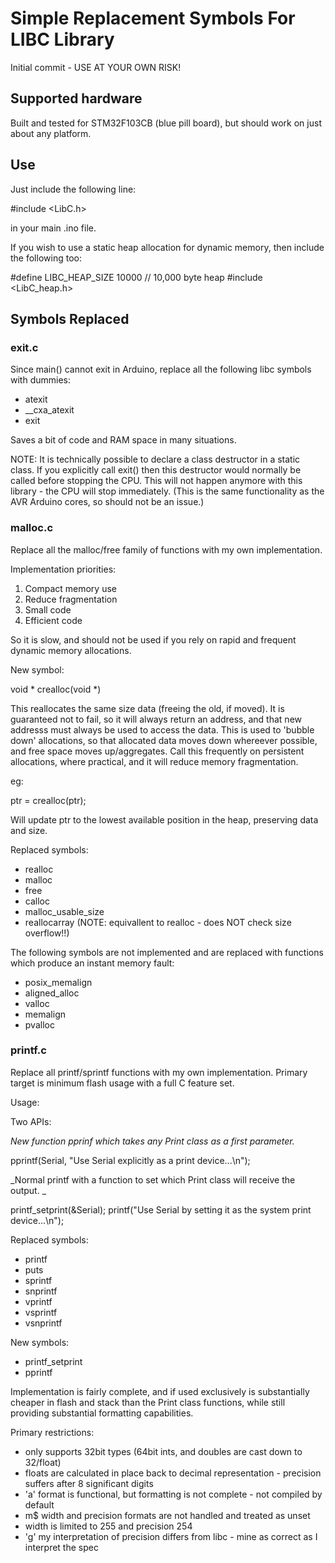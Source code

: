# Simple Replacement Symbols For LIBC Library #

Initial commit - USE AT YOUR OWN RISK!

## Supported hardware ##

Built and tested for STM32F103CB (blue pill board), but should work on just 
about any platform.

## Use ##

Just include the following line:

#include <LibC.h>

in your main .ino file.

If you wish to use a static heap allocation for dynamic memory, then include
the following too:

#define LIBC_HEAP_SIZE 10000 // 10,000 byte heap
#include <LibC_heap.h>

## Symbols Replaced ##

### exit.c ###

Since main() cannot exit in Arduino, replace all the following libc symbols 
with dummies:

- atexit
- __cxa_atexit
- exit

Saves a bit of code and RAM space in many situations.

NOTE: It is technically possible to declare a class destructor in a static
class. If you explicitly call exit() then this destructor would normally be
called before stopping the CPU.  This will not happen anymore with this
library - the CPU will stop immediately. (This is the same functionality as
the AVR Arduino cores, so should not be an issue.)

### malloc.c ###

Replace all the malloc/free family of functions with my own implementation.

Implementation priorities:
1) Compact memory use
2) Reduce fragmentation
3) Small code
4) Efficient code

So it is slow, and should not be used if you rely on rapid and frequent
dynamic memory allocations.

New symbol:

void * crealloc(void *)

This reallocates the same size data (freeing the old, if moved). It is
guaranteed not to fail, so it will always return an address, and that new
addresss must always be used to access the data. This is used to 'bubble
down' allocations, so that allocated data moves down whereever possible, and
free space moves up/aggregates.  Call this frequently on persistent
allocations, where practical, and it will reduce memory fragmentation.

eg:

ptr = crealloc(ptr);

Will update ptr to the lowest available position in the heap, preserving
data and size.

Replaced symbols:
- realloc
- malloc
- free
- calloc
- malloc_usable_size
- reallocarray (NOTE: equivallent to realloc - does NOT check size overflow!!)

The following symbols are not implemented and are replaced with functions
which produce an instant memory fault:
- posix_memalign
- aligned_alloc
- valloc
- memalign
- pvalloc

### printf.c ###

Replace all printf/sprintf functions with my own implementation.  Primary
target is minimum flash usage with a full C feature set.

Usage:

Two APIs:

_New function pprinf which takes any Print class as a first parameter._

pprintf(Serial, "Use Serial explicitly as a print device...\n");

_Normal printf with a function to set which Print class will receive the output. _

printf_setprint(&Serial);
printf("Use Serial by setting it as the system print device...\n");

Replaced symbols:
- printf
- puts
- sprintf
- snprintf
- vprintf
- vsprintf
- vsnprintf

New symbols:
- printf_setprint
- pprintf

Implementation is fairly complete, and if used exclusively is substantially 
cheaper in flash and stack than the Print class functions, while still
providing substantial formatting capabilities.

Primary restrictions:
- only supports 32bit types (64bit ints, and doubles are cast down to 32/float)
- floats are calculated in place back to decimal representation - precision suffers after 8 significant digits
- 'a' format is functional, but formatting is not complete - not compiled by default
- m$ width and precision formats are not handled and treated as unset
- width is limited to 255 and precision 254
- 'g' my interpretation of precision differs from libc - mine as correct as I interpret the spec
